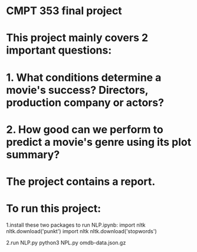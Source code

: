 # CMPT 353 final project
# This project mainly covers 2 important questions: 
# 1. What conditions determine a movie's success? Directors, production company or actors? 
# 2. How good can we perform to predict a movie's genre using its plot summary? 

# The project contains a report.

# To run this project:
1.install these two packages to run NLP.ipynb:
 import nltk
 nltk.download('punkt')
 import nltk
 nltk.download('stopwords')

2.run NLP.py
 python3 NPL.py omdb-data.json.gz

